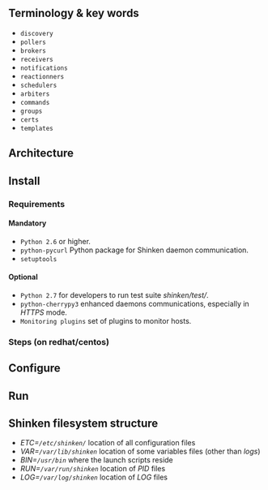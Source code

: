 ## Terminology & key words

- `discovery`
- `pollers`
- `brokers`
- `receivers`
- `notifications`
- `reactionners`
- `schedulers`
- `arbiters`
- `commands`
- `groups`
- `certs`
- `templates`

## Architecture


## Install

### Requirements

#### Mandatory
- `Python 2.6` or higher.
- `python-pycurl` Python package for Shinken daemon communication.
- `setuptools`

#### Optional
- `Python 2.7` for developers to run test suite _shinken/test/_.
- `python-cherrypy3` enhanced daemons communications, especially in _HTTPS_
  mode.
- `Monitoring plugins` set of plugins to monitor hosts.

### Steps (on redhat/centos)

## Configure

## Run 


## Shinken filesystem structure
- _ETC=`/etc/shinken/`_ location of all configuration files
- _VAR=`/var/lib/shinken`_ location of some variables files (other than _logs_)
- _BIN=`/usr/bin`_ where the launch scripts reside
- _RUN=`/var/run/shinken`_ location of _PID_ files
- _LOG=`/var/log/shinken`_ location of _LOG_ files


